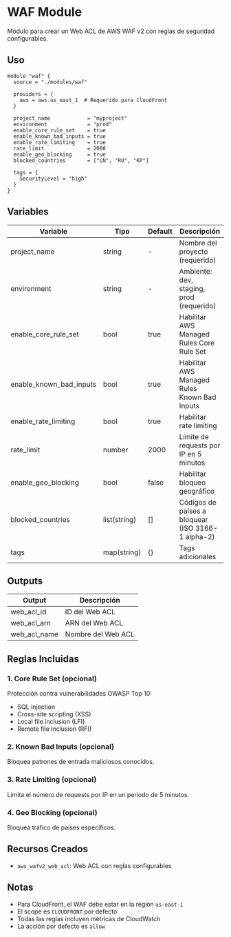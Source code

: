 # WAF Module

Módulo para crear un Web ACL de AWS WAF v2 con reglas de seguridad configurables.

## Uso

```hcl
module "waf" {
  source = "./modules/waf"
  
  providers = {
    aws = aws.us_east_1  # Requerido para CloudFront
  }

  project_name            = "myproject"
  environment             = "prod"
  enable_core_rule_set    = true
  enable_known_bad_inputs = true
  enable_rate_limiting    = true
  rate_limit              = 2000
  enable_geo_blocking     = true
  blocked_countries       = ["CN", "RU", "KP"]
  
  tags = {
    SecurityLevel = "high"
  }
}
```

## Variables

| Variable | Tipo | Default | Descripción |
|----------|------|---------|-------------|
| project_name | string | - | Nombre del proyecto (requerido) |
| environment | string | - | Ambiente: dev, staging, prod (requerido) |
| enable_core_rule_set | bool | true | Habilitar AWS Managed Rules Core Rule Set |
| enable_known_bad_inputs | bool | true | Habilitar AWS Managed Rules Known Bad Inputs |
| enable_rate_limiting | bool | true | Habilitar rate limiting |
| rate_limit | number | 2000 | Límite de requests por IP en 5 minutos |
| enable_geo_blocking | bool | false | Habilitar bloqueo geográfico |
| blocked_countries | list(string) | [] | Códigos de países a bloquear (ISO 3166-1 alpha-2) |
| tags | map(string) | {} | Tags adicionales |

## Outputs

| Output | Descripción |
|--------|-------------|
| web_acl_id | ID del Web ACL |
| web_acl_arn | ARN del Web ACL |
| web_acl_name | Nombre del Web ACL |

## Reglas Incluidas

### 1. Core Rule Set (opcional)
Protección contra vulnerabilidades OWASP Top 10:
- SQL injection
- Cross-site scripting (XSS)
- Local file inclusion (LFI)
- Remote file inclusion (RFI)

### 2. Known Bad Inputs (opcional)
Bloquea patrones de entrada maliciosos conocidos.

### 3. Rate Limiting (opcional)
Limita el número de requests por IP en un período de 5 minutos.

### 4. Geo Blocking (opcional)
Bloquea tráfico de países específicos.

## Recursos Creados

- `aws_wafv2_web_acl`: Web ACL con reglas configurables

## Notas

- Para CloudFront, el WAF debe estar en la región `us-east-1`
- El scope es `CLOUDFRONT` por defecto
- Todas las reglas incluyen métricas de CloudWatch
- La acción por defecto es `allow`

